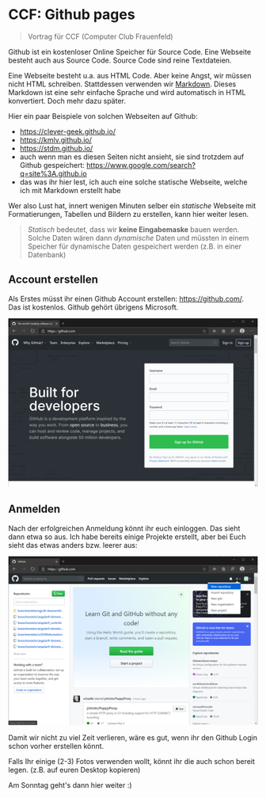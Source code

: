 # CCF: Github pages

>Vortrag für CCF (Computer Club Frauenfeld)

Github ist ein kostenloser Online Speicher für Source Code. Eine Webseite besteht auch aus Source Code. Source Code sind reine Textdateien.

Eine Webseite besteht u.a. aus HTML Code. Aber keine Angst, wir müssen nicht HTML schreiben. Stattdessen verwenden wir [Markdown](https://guides.github.com/pdfs/markdown-cheatsheet-online.pdf). Dieses Markdown ist eine sehr einfache Sprache und wird automatisch in HTML konvertiert. Doch mehr dazu später.

Hier ein paar Beispiele von solchen Webseiten auf Github:

- <https://clever-geek.github.io/>
- <https://kmlv.github.io/>
- <https://stdm.github.io/>
- auch wenn man es diesen Seiten nicht ansieht, sie sind trotzdem auf Github gespeichert: <https://www.google.com/search?q=site%3A.github.io>
- das was ihr hier lest, ich auch eine solche statische Webseite, welche ich mit Markdown erstellt habe

Wer also Lust hat, innert wenigen Minuten selber ein *statische* Webseite mit Formatierungen, Tabellen und Bildern zu erstellen, kann hier weiter lesen.

>*Statisch* bedeutet, dass wir **keine Eingabemaske** bauen werden. Solche Daten wären dann *dynamische* Daten und müssten in einem Speicher für dynamische Daten gespeichert werden (z.B. in einer Datenbank)

## Account erstellen

Als Erstes müsst ihr einen Github Account erstellen: <https://github.com/>. Das ist kostenlos. Github gehört übrigens Microsoft.

![Anmeldung](./images/signup.png)

## Anmelden

Nach der erfolgreichen Anmeldung könnt ihr euch einloggen. Das sieht dann etwa so aus. Ich habe bereits einige Projekte erstellt, aber bei Euch sieht das etwas anders bzw. leerer aus:

![Github](./images/createrepo.png)

Damit wir nicht zu viel Zeit verlieren, wäre es gut, wenn ihr den Github Login schon vorher erstellen könnt.

Falls Ihr einige (2-3) Fotos verwenden wollt, könnt ihr die auch schon bereit legen. (z.B. auf euren Desktop kopieren)

Am Sonntag geht's dann hier weiter :)
